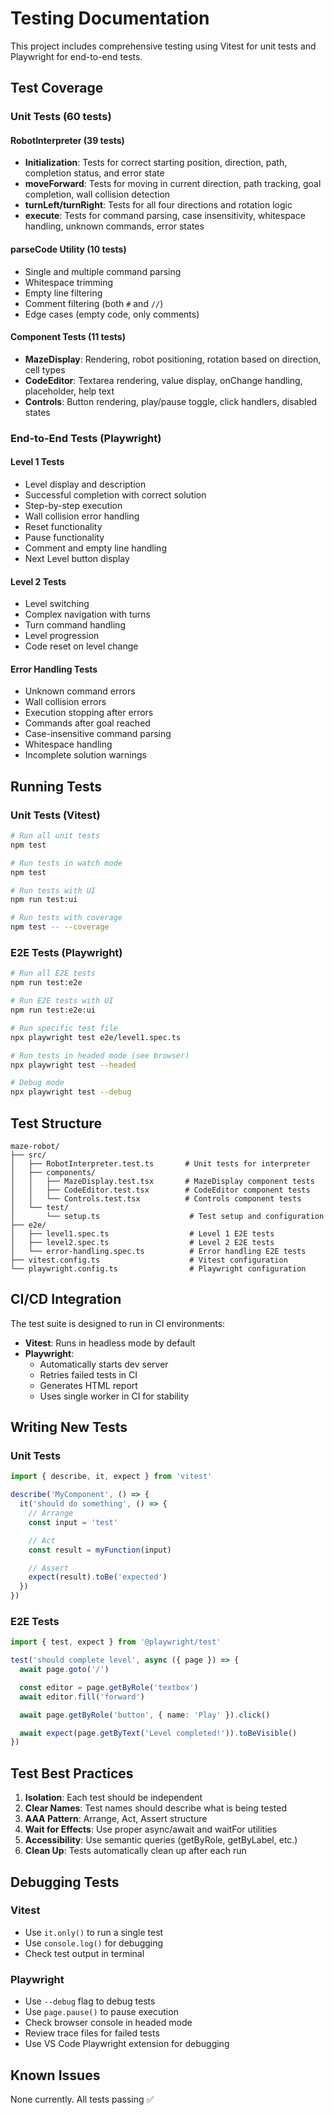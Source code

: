 # Testing Documentation

This project includes comprehensive testing using Vitest for unit tests and Playwright for end-to-end tests.

## Test Coverage

### Unit Tests (60 tests)

#### RobotInterpreter (39 tests)
- **Initialization**: Tests for correct starting position, direction, path, completion status, and error state
- **moveForward**: Tests for moving in current direction, path tracking, goal completion, wall collision detection
- **turnLeft/turnRight**: Tests for all four directions and rotation logic
- **execute**: Tests for command parsing, case insensitivity, whitespace handling, unknown commands, error states

#### parseCode Utility (10 tests)
- Single and multiple command parsing
- Whitespace trimming
- Empty line filtering
- Comment filtering (both `#` and `//`)
- Edge cases (empty code, only comments)

#### Component Tests (11 tests)
- **MazeDisplay**: Rendering, robot positioning, rotation based on direction, cell types
- **CodeEditor**: Textarea rendering, value display, onChange handling, placeholder, help text
- **Controls**: Button rendering, play/pause toggle, click handlers, disabled states

### End-to-End Tests (Playwright)

#### Level 1 Tests
- Level display and description
- Successful completion with correct solution
- Step-by-step execution
- Wall collision error handling
- Reset functionality
- Pause functionality
- Comment and empty line handling
- Next Level button display

#### Level 2 Tests
- Level switching
- Complex navigation with turns
- Turn command handling
- Level progression
- Code reset on level change

#### Error Handling Tests
- Unknown command errors
- Wall collision errors
- Execution stopping after errors
- Commands after goal reached
- Case-insensitive command parsing
- Whitespace handling
- Incomplete solution warnings

## Running Tests

### Unit Tests (Vitest)

```bash
# Run all unit tests
npm test

# Run tests in watch mode
npm test

# Run tests with UI
npm run test:ui

# Run tests with coverage
npm test -- --coverage
```

### E2E Tests (Playwright)

```bash
# Run all E2E tests
npm run test:e2e

# Run E2E tests with UI
npm run test:e2e:ui

# Run specific test file
npx playwright test e2e/level1.spec.ts

# Run tests in headed mode (see browser)
npx playwright test --headed

# Debug mode
npx playwright test --debug
```

## Test Structure

```
maze-robot/
├── src/
│   ├── RobotInterpreter.test.ts       # Unit tests for interpreter
│   ├── components/
│   │   ├── MazeDisplay.test.tsx       # MazeDisplay component tests
│   │   ├── CodeEditor.test.tsx        # CodeEditor component tests
│   │   └── Controls.test.tsx          # Controls component tests
│   └── test/
│       └── setup.ts                    # Test setup and configuration
├── e2e/
│   ├── level1.spec.ts                  # Level 1 E2E tests
│   ├── level2.spec.ts                  # Level 2 E2E tests
│   └── error-handling.spec.ts          # Error handling E2E tests
├── vitest.config.ts                    # Vitest configuration
└── playwright.config.ts                # Playwright configuration
```

## CI/CD Integration

The test suite is designed to run in CI environments:

- **Vitest**: Runs in headless mode by default
- **Playwright**:
  - Automatically starts dev server
  - Retries failed tests in CI
  - Generates HTML report
  - Uses single worker in CI for stability

## Writing New Tests

### Unit Tests

```typescript
import { describe, it, expect } from 'vitest'

describe('MyComponent', () => {
  it('should do something', () => {
    // Arrange
    const input = 'test'

    // Act
    const result = myFunction(input)

    // Assert
    expect(result).toBe('expected')
  })
})
```

### E2E Tests

```typescript
import { test, expect } from '@playwright/test'

test('should complete level', async ({ page }) => {
  await page.goto('/')

  const editor = page.getByRole('textbox')
  await editor.fill('forward')

  await page.getByRole('button', { name: 'Play' }).click()

  await expect(page.getByText('Level completed!')).toBeVisible()
})
```

## Test Best Practices

1. **Isolation**: Each test should be independent
2. **Clear Names**: Test names should describe what is being tested
3. **AAA Pattern**: Arrange, Act, Assert structure
4. **Wait for Effects**: Use proper async/await and waitFor utilities
5. **Accessibility**: Use semantic queries (getByRole, getByLabel, etc.)
6. **Clean Up**: Tests automatically clean up after each run

## Debugging Tests

### Vitest
- Use `it.only()` to run a single test
- Use `console.log()` for debugging
- Check test output in terminal

### Playwright
- Use `--debug` flag to debug tests
- Use `page.pause()` to pause execution
- Check browser console in headed mode
- Review trace files for failed tests
- Use VS Code Playwright extension for debugging

## Known Issues

None currently. All tests passing ✅
